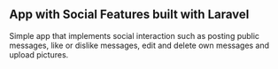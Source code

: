 ## App with Social Features built with Laravel

Simple app that implements social interaction such as posting public messages, like or dislike messages, edit and delete own messages and upload pictures.

